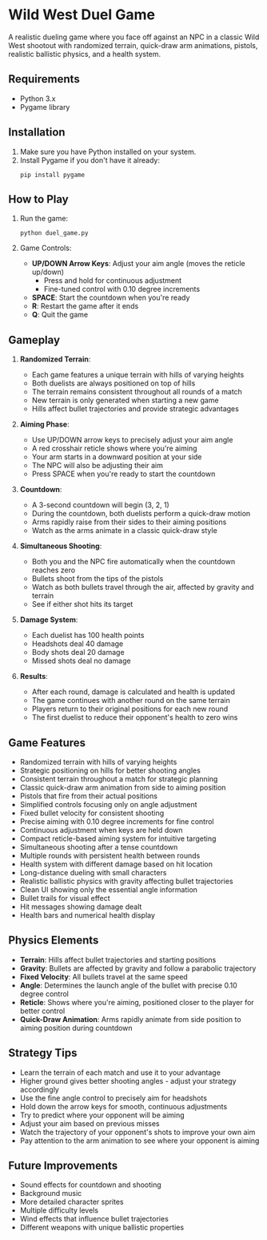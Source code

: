 # Wild West Duel Game

A realistic dueling game where you face off against an NPC in a classic Wild West shootout with randomized terrain, quick-draw arm animations, pistols, realistic ballistic physics, and a health system.

## Requirements

- Python 3.x
- Pygame library

## Installation

1. Make sure you have Python installed on your system.
2. Install Pygame if you don't have it already:
   ```
   pip install pygame
   ```

## How to Play

1. Run the game:
   ```
   python duel_game.py
   ```

2. Game Controls:
   - **UP/DOWN Arrow Keys**: Adjust your aim angle (moves the reticle up/down)
     - Press and hold for continuous adjustment
     - Fine-tuned control with 0.10 degree increments
   - **SPACE**: Start the countdown when you're ready
   - **R**: Restart the game after it ends
   - **Q**: Quit the game

## Gameplay

1. **Randomized Terrain**:
   - Each game features a unique terrain with hills of varying heights
   - Both duelists are always positioned on top of hills
   - The terrain remains consistent throughout all rounds of a match
   - New terrain is only generated when starting a new game
   - Hills affect bullet trajectories and provide strategic advantages

2. **Aiming Phase**:
   - Use UP/DOWN arrow keys to precisely adjust your aim angle
   - A red crosshair reticle shows where you're aiming
   - Your arm starts in a downward position at your side
   - The NPC will also be adjusting their aim
   - Press SPACE when you're ready to start the countdown

3. **Countdown**:
   - A 3-second countdown will begin (3, 2, 1)
   - During the countdown, both duelists perform a quick-draw motion
   - Arms rapidly raise from their sides to their aiming positions
   - Watch as the arms animate in a classic quick-draw style

4. **Simultaneous Shooting**:
   - Both you and the NPC fire automatically when the countdown reaches zero
   - Bullets shoot from the tips of the pistols
   - Watch as both bullets travel through the air, affected by gravity and terrain
   - See if either shot hits its target

5. **Damage System**:
   - Each duelist has 100 health points
   - Headshots deal 40 damage
   - Body shots deal 20 damage
   - Missed shots deal no damage

6. **Results**:
   - After each round, damage is calculated and health is updated
   - The game continues with another round on the same terrain
   - Players return to their original positions for each new round
   - The first duelist to reduce their opponent's health to zero wins

## Game Features

- Randomized terrain with hills of varying heights
- Strategic positioning on hills for better shooting angles
- Consistent terrain throughout a match for strategic planning
- Classic quick-draw arm animation from side to aiming position
- Pistols that fire from their actual positions
- Simplified controls focusing only on angle adjustment
- Fixed bullet velocity for consistent shooting
- Precise aiming with 0.10 degree increments for fine control
- Continuous adjustment when keys are held down
- Compact reticle-based aiming system for intuitive targeting
- Simultaneous shooting after a tense countdown
- Multiple rounds with persistent health between rounds
- Health system with different damage based on hit location
- Long-distance dueling with small characters
- Realistic ballistic physics with gravity affecting bullet trajectories
- Clean UI showing only the essential angle information
- Bullet trails for visual effect
- Hit messages showing damage dealt
- Health bars and numerical health display

## Physics Elements

- **Terrain**: Hills affect bullet trajectories and starting positions
- **Gravity**: Bullets are affected by gravity and follow a parabolic trajectory
- **Fixed Velocity**: All bullets travel at the same speed
- **Angle**: Determines the launch angle of the bullet with precise 0.10 degree control
- **Reticle**: Shows where you're aiming, positioned closer to the player for better control
- **Quick-Draw Animation**: Arms rapidly animate from side position to aiming position during countdown

## Strategy Tips

- Learn the terrain of each match and use it to your advantage
- Higher ground gives better shooting angles - adjust your strategy accordingly
- Use the fine angle control to precisely aim for headshots
- Hold down the arrow keys for smooth, continuous adjustments
- Try to predict where your opponent will be aiming
- Adjust your aim based on previous misses
- Watch the trajectory of your opponent's shots to improve your own aim
- Pay attention to the arm animation to see where your opponent is aiming

## Future Improvements

- Sound effects for countdown and shooting
- Background music
- More detailed character sprites
- Multiple difficulty levels
- Wind effects that influence bullet trajectories
- Different weapons with unique ballistic properties
